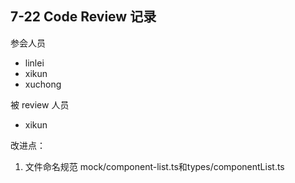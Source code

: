 ## 7-22 Code Review 记录
参会人员 
- linlei
- xikun
- xuchong

被 review 人员 
- xikun

改进点：
1. 文件命名规范
mock/component-list.ts和types/componentList.ts



